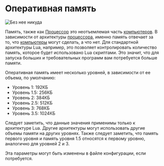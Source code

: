 # Оперативная память

![Без нее никуда](oredict:oc:ram1)

Память, также как [Процессор](cpu1.md) это неотъемлемая часть [компьютеров](../general/computer.md). В зависимости от архитектуры [процессора](cpu1.md), именно память отвечает за то, что [компьютеры](../general/computer.md) могут сделать, а что нет. Для стандартной архитектуры Lua, например, это позволяет контролировать количество память, которое будет использовано Lua скриптами. Это значит, что для запуска больших и требовательных программ вам потребуется больше памяти.

Оперативная память имеет несколько уровней, в зависимости от ее объема, по умолчанию:
- Уровень 1: 192КБ
- Уровень 1.5: 256КБ 
- Уровень 2: 384КБ
- Уровень 2.5: 512КБ
- Уровень 3: 768КБ
- Уровень 3.5: 1024КБ

Следует заметить, что данные значения применимы только к архитектуре Lua. Другие архитектуры могут использовать другие объемы памяти на других уровнях. Также следует заметить, что память первого уровня и память уровня 1.5 относятся к первому уровню, аналогично для уровней 2 и 3. 

Эта параметры могут быть изменены в файле конфигурации, если потребуется.
